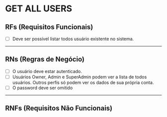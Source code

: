 # GET ALL USERS

## RFs (Requisitos Funcionais)  

- [ ] Deve ser possível listar todos usuário existente no sistema.

---

## RNs (Regras de Negócio)

- [ ] O usuário deve estar autenticado.
- [ ] Usuários Owner, Admin e SuperAdmin podem ver a lista de todos usuários. Outros perfís só podem ver os dados de sua própria conta.
- [ ] O password deve ser omitido

---

## RNFs (Requisitos Não Funcionais)
